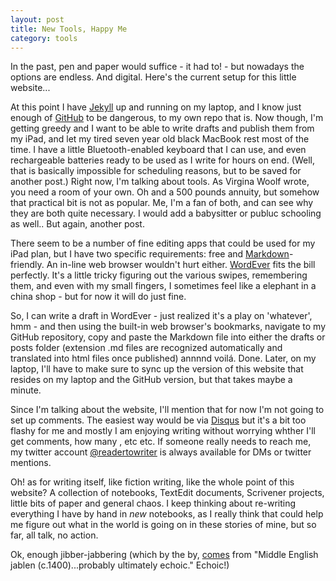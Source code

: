 ```yaml
---
layout: post
title: New Tools, Happy Me
category: tools
---
```


In the past, pen and paper would suffice - it had to! - but nowadays the options are endless. And digital. Here's the current setup for this little website...

At this point I have [Jekyll](www.getjekyll.com) up and running on my laptop, and I know just enough of [GitHub](www.github.com) to be dangerous, to my own repo that is. Now though, I'm getting greedy and I want to be able to write drafts and publish them from my iPad, and let my tired seven year old black MacBook rest most of the time. I have a little Bluetooth-enabled keyboard that I can use, and even rechargeable batteries ready to be used as I write for hours on end. (Well, that is basically impossible for scheduling reasons, but to be saved for another post.) Right now, I'm talking about tools. As Virgina Woolf wrote, you need a room of your own. Oh and a 500 pounds annuity, but somehow that practical bit is not as popular. Me, I'm a fan of both, and can see why they are both quite necessary. I would add a babysitter or publuc schooling as well.. But again, another post.

There seem to be a number of fine editing apps that could be used for my iPad plan, but I have two specific requirements: free and [Markdown](http://daringfireball.net/projects/markdown/)-friendly. An in-line web browser wouldn't hurt either. [WordEver](http://wordever.info/) fits the bill perfectly. It's a little tricky figuring out the various swipes, remembering them, and even with my small fingers, I sometimes feel like a elephant in a china shop - but for now it will do just fine.

So, I can write a draft in WordEver - just realized it's a play on 'whatever', hmm - and then using the built-in web browser's bookmarks, navigate to my GitHub repository, copy and paste the Markdown file into either the drafts or posts folder (extension .md files are recognized automatically and translated into html files once published) annnnd voilá. Done. Later, on my laptop, I'll have to make sure to sync up the version of this website that resides on my laptop and the GitHub version, but that takes maybe a minute. 

Since I'm talking about the website, I'll mention that for now I'm not going to set up comments. The easiest way would be via [Disqus](www.disqus.com) but it's a bit too flashy for me and mostly I am enjoying writing without worrying whther I'll get comments, how many , etc etc. If someone really needs to reach me, my twitter account [@readertowriter](http://twitter.com/readertowriter) is always available for DMs or twitter mentions. 

Oh! as for writing itself, like fiction writing, like the whole point of this website? A collection of notebooks, TextEdit documents, Scrivener projects, little bits of paper and general chaos. I keep thinking about re-writing everything I have by hand in *new* notebooks, as I really think that could help me figure out what in the world is going on in these stories of mine, but so far, all talk, no action.

Ok, enough jibber-jabbering (which by the by, [comes](http://www.etymonline.com/index.php?term=jabber) from "Middle English jablen (c.1400)...probably ultimately echoic." Echoic!)
